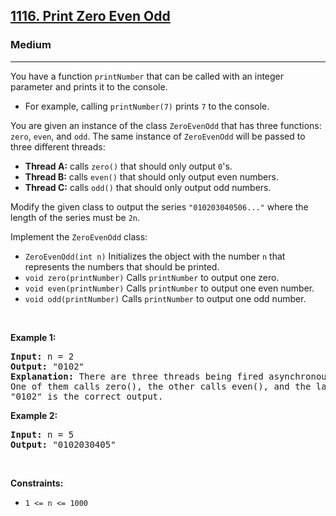 <h2><a href="https://leetcode.com/problems/print-zero-even-odd/">1116. Print Zero Even Odd</a></h2><h3>Medium</h3><hr><p>You have a function <code>printNumber</code> that can be called with an integer parameter and prints it to the console.</p>

<ul>
	<li>For example, calling <code>printNumber(7)</code> prints <code>7</code> to the console.</li>
</ul>

<p>You are given an instance of the class <code>ZeroEvenOdd</code> that has three functions: <code>zero</code>, <code>even</code>, and <code>odd</code>. The same instance of <code>ZeroEvenOdd</code> will be passed to three different threads:</p>

<ul>
	<li><strong>Thread A:</strong> calls <code>zero()</code> that should only output <code>0</code>&#39;s.</li>
	<li><strong>Thread B:</strong> calls <code>even()</code> that should only output even numbers.</li>
	<li><strong>Thread C:</strong> calls <code>odd()</code> that should only output odd numbers.</li>
</ul>

<p>Modify the given class to output the series <code>&quot;010203040506...&quot;</code> where the length of the series must be <code>2n</code>.</p>

<p>Implement the <code>ZeroEvenOdd</code> class:</p>

<ul>
	<li><code>ZeroEvenOdd(int n)</code> Initializes the object with the number <code>n</code> that represents the numbers that should be printed.</li>
	<li><code>void zero(printNumber)</code> Calls <code>printNumber</code> to output one zero.</li>
	<li><code>void even(printNumber)</code> Calls <code>printNumber</code> to output one even number.</li>
	<li><code>void odd(printNumber)</code> Calls <code>printNumber</code> to output one odd number.</li>
</ul>

<p>&nbsp;</p>
<p><strong class="example">Example 1:</strong></p>

<pre>
<strong>Input:</strong> n = 2
<strong>Output:</strong> &quot;0102&quot;
<strong>Explanation:</strong> There are three threads being fired asynchronously.
One of them calls zero(), the other calls even(), and the last one calls odd().
&quot;0102&quot; is the correct output.
</pre>

<p><strong class="example">Example 2:</strong></p>

<pre>
<strong>Input:</strong> n = 5
<strong>Output:</strong> &quot;0102030405&quot;
</pre>

<p>&nbsp;</p>
<p><strong>Constraints:</strong></p>

<ul>
	<li><code>1 &lt;= n &lt;= 1000</code></li>
</ul>
